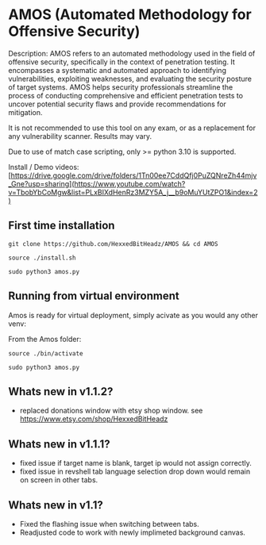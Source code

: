 # AMOS (Automated Methodology for Offensive Security)

Description: AMOS refers to an automated methodology used in the field of offensive security, specifically in the context of penetration testing. It encompasses a systematic and automated approach to identifying vulnerabilities, exploiting weaknesses, and evaluating the security posture of target systems. AMOS helps security professionals streamline the process of conducting comprehensive and efficient penetration tests to uncover potential security flaws and provide recommendations for mitigation.

It is not recommended to use this tool on any exam, or as a replacement for any vulnerability scanner.  Results may vary.

Due to use of match case scripting, only >= python 3.10 is supported.

Install / Demo videos: [https://drive.google.com/drive/folders/1Tn00ee7CddQfj0PuZQNreZh44mjv_Gne?usp=sharing](https://www.youtube.com/watch?v=TbobYbCoMgw&list=PLxBIXdHenRz3MZY5A_j__b9oMuYUtZPO1&index=2)

## First time installation
```
git clone https://github.com/HexxedBitHeadz/AMOS && cd AMOS
```

```
source ./install.sh
```

```
sudo python3 amos.py
```

## Running from virtual environment
Amos is ready for virtual deployment, simply acivate as you would any other venv:

From the Amos folder:
```
source ./bin/activate
```

```
sudo python3 amos.py
```

## Whats new in v1.1.2?
- replaced donations window with etsy shop window.
  see https://www.etsy.com/shop/HexxedBitHeadz

## Whats new in v1.1.1?
- fixed issue if target name is blank, target ip would not assign correctly.
- fixed issue in revshell tab language selection drop down would remain on screen in other tabs.

## Whats new in v1.1?
- Fixed the flashing issue when switching between tabs.
- Readjusted code to work with newly implimeted background canvas.

